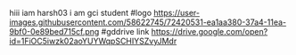 hiii
iam harsh03 
i am gci student
#logo
 https://user-images.githubusercontent.com/58622745/72420531-ea1aa380-37a4-11ea-9bf0-0e89bed715cf.png
 #gddrive link
 https://drive.google.com/open?id=1FiOC5iwzk02aoYUYWqpSCHIYSZvyJMdr
